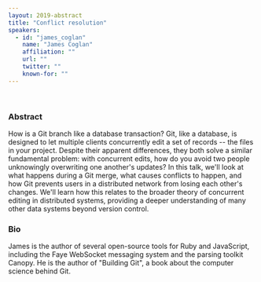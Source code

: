 ```yaml
---
layout: 2019-abstract
title: "Conflict resolution"
speakers:
  - id: "james_coglan"
    name: "James Coglan"
    affiliation: ""
    url: ""
    twitter: ""
    known-for: ""
---
```


<br/>

### Abstract

How is a Git branch like a database transaction? Git, like a database, is designed to let multiple clients concurrently edit a set of records -- the files in your project. Despite their apparent differences, they both solve a similar fundamental problem: with concurrent edits, how do you avoid two people unknowingly overwriting one another's updates? In this talk, we'll look at what happens during a Git merge, what causes conflicts to happen, and how Git prevents users in a distributed network from losing each other's changes. We'll learn how this relates to the broader theory of concurrent editing in distributed systems, providing a deeper understanding of many other data systems beyond version control.

### Bio

James is the author of several open-source tools for Ruby and JavaScript, including the Faye WebSocket messaging system and the parsing toolkit Canopy. He is the author of "Building Git", a book about the computer science behind Git.

